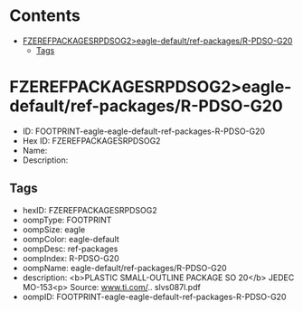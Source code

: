 



Contents
========

* [FZEREFPACKAGESRPDSOG2>eagle-default/ref-packages/R-PDSO-G20](#fzerefpackagesrpdsog2eagle-defaultref-packagesr-pdso-g20)
	* [Tags](#tags)

# FZEREFPACKAGESRPDSOG2>eagle-default/ref-packages/R-PDSO-G20

- ID: FOOTPRINT-eagle-eagle-default-ref-packages-R-PDSO-G20
- Hex ID: FZEREFPACKAGESRPDSOG2
- Name: 
- Description: 

## Tags

- hexID: FZEREFPACKAGESRPDSOG2
- oompType: FOOTPRINT
- oompSize: eagle
- oompColor: eagle-default
- oompDesc: ref-packages
- oompIndex: R-PDSO-G20
- oompName: eagle-default/ref-packages/R-PDSO-G20
- description: &lt;b&gt;PLASTIC SMALL-OUTLINE PACKAGE SO 20&lt;/b&gt; JEDEC MO-153&lt;p&gt;&#xD;
Source: www.ti.com/.. slvs087l.pdf
- oompID: FOOTPRINT-eagle-eagle-default-ref-packages-R-PDSO-G20
